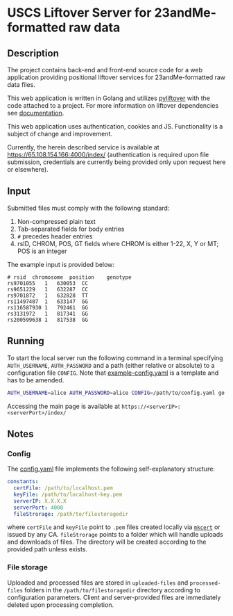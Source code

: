 # USCS Liftover Server for 23andMe-formatted raw data

## Description
The project contains back-end and front-end source code for a web application providing positional liftover services
for 23andMe-formatted raw data files.

This web application is written in Golang and utilizes [pyliftover](https://github.com/konstantint/pyliftover) with the
code attached to a project. For more information on liftover dependencies see [documentation](./liftover/README.md).

This web application uses authentication, cookies and JS. Functionality is a subject of change and improvement.

Currently, the herein described service is available at https://65.108.154.166:4000/index/ (authentication is required
upon file submission, credentials are currently being provided only upon request here or elsewhere).

## Input

Submitted files must comply with the following standard:
1. Non-compressed plain text
2. Tab-separated fields for body entries
3. `#` precedes header entries
4. rsID, CHROM, POS, GT fields where CHROM is either 1-22, X, Y or MT; POS is an integer

The example input is provided below:
```text
# rsid	chromosome	position	genotype
rs9701055	1	630053	CC
rs9651229	1	632287	CC
rs9701872	1	632828	TT
rs11497407	1	633147	GG
rs116587930	1	792461	GG
rs3131972	1	817341	GG
rs200599638	1	817538	GG
```

## Running
To start the local server run the following command in a terminal specifying `AUTH_USERNAME`, `AUTH_PASSWORD` and a
path (either relative or absolute) to a configuration file `CONFIG`. Note that [example-config.yaml](./resources/example-config.yaml)
is a template and has to be amended.
```bash
AUTH_USERNAME=alice AUTH_PASSWORD=alice CONFIG=/path/to/config.yaml go run main.go
```

Accessing the main page is available at `https://<serverIP>:<serverPort>/index/`

## Notes

### Config
The [config.yaml](./resources/example-config.yaml) file implements the following self-explanatory structure:
```yaml
constants:
  certFile: /path/to/localhost.pem
  keyFile: /path/to/localhost-key.pem
  serverIP: X.X.X.X
  serverPort: 4000
  fileStrorage: /path/to/filestoragedir
```
where `certFile` and `keyFile` point to `.pem` files created locally via [`mkcert`](https://github.com/FiloSottile/mkcert)
or issued by any CA. `fileStrorage` points to a folder which will handle uploads and downloads of files. The directory
will be created according to the provided path unless exists.

### File storage
Uploaded and processed files are stored in `uploaded-files` and `processed-files` folders in the `/path/to/filestoragedir`
directory according to configuration parameters. Client and server-provided files are immediately deleted upon processing
completion.
